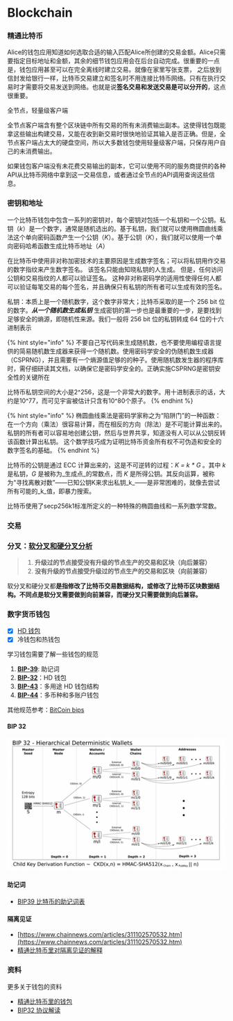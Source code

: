 # Blockchain

### 精通比特币

Alice的钱包应用知道如何选取合适的输入匹配Alice所创建的交易金额。Alice只需要指定目标地址和金额，其余的细节钱包应用会在后台自动完成。很重要的一点是，钱包应用甚至可以在完全离线时建立交易。就像在家里写张支票， 之后放到信封发给银行一样，比特币交易建立和签名时不用连接比特币网络。只有在执行交易时才需要将交易发送到网络。也就是说**签名交易和发送交易是可以分开的**，这点很重要。

全节点，轻量级客户端

全节点客户端含有整个区块链中所有交易的所有未消费输出副本。这使得钱包既能拿这些输出构建交易，又能在收到新交易时很快地验证其输入是否正确。但是，全节点客户端占太大的硬盘空间，所以大多数钱包使用轻量级客户端，只保存用户自己的未消费输出。

如果钱包客户端没有未花费交易输出的副本，它可以使用不同的服务商提供的各种API从比特币网络中拿到这一交易信息，或者通过全节点的API调用查询这些信息。

### 密钥和地址

一个比特币钱包中包含一系列的密钥对，每个密钥对包括一个私钥和一个公钥。私钥（_k_）是一个数字，通常是随机选出的。基于私钥，我们就可以使用椭圆曲线乘法这个单向密码函数产生一个公钥（_K_）。基于公钥（_K_），我们就可以使用一个单向密码哈希函数生成比特币地址（_A_）

在比特币中使用非对称加密技术的主要原因是生成数字签名；可以将私钥用作交易的数字指纹来产生数字签名。 该签名只能由知晓私钥的人生成。 但是，任何访问公钥和交易指纹的人都可以验证签名。 这种非对称密码学的适用性使得任何人都可以验证每笔交易的每个签名，并且确保只有私钥的所有者可以生成有效的签名。

私钥：本质上是一个随机数字，这个数字非常大；比特币采取的是一个 256 bit 位的数字。_**从一个随机数生成私钥**_ 生成密钥的第一步也是最重要的一步，是要找到足够安全的熵源，即随机性来源。我们一般将 256 bit 位的私钥转成 64 位的十六进制表示

{% hint style="info" %}
不要自己写代码来生成随机数，也不要使用编程语言提供的简易随机数生成器来获得一个随机数。使用密码学安全的伪随机数生成器（CSPRNG），并且需要有一个熵源值足够的的种子。使用随机数发生器的程序库时，需仔细研读其文档，以确保它是密码学安全的。正确实施CSPRNG是密钥安全性的关键所在

比特币私钥空间的大小是2^256，这是一个非常大的数字。用十进制表示的话，大约是10^77，而可见宇宙被估计只含有10^80个原子。
{% endhint %}

{% hint style="info" %}
椭圆曲线乘法是密码学家称之为“陷阱门”的一种函数：在一个方向（乘法）很容易计算，而在相反的方向（除法）是不可能计算出来的。私钥的所有者可以容易地创建公钥，然后与世界共享，知道没有人可以从公钥反转该函数计算出私钥。 这个数学技巧成为证明比特币资金所有权不可伪造和安全的数字签名的基础。
{% endhint %}

比特币的公钥是通过 ECC 计算出来的，这是不可逆转的过程：_K = k \* G_ 。其中 _k_ 是私钥，_G_ 是被称为_生成点_的常数点，而 _K_ 是所得公钥。其反向运算，被称为“寻找离散对数”——已知公钥K来求出私钥_k_——是非常困难的，就像去尝试所有可能的_k_值，即暴力搜索。

比特币使用了secp256k1标准所定义的一种特殊的椭圆曲线和一系列数学常数。

### 交易

### 分叉：[软分叉和硬分叉分析](https://www.8btc.com/article/105773)

> 1. **升级过的节点接受没有升级的节点生产的交易和区块（向后兼容）**
> 2. **没有升级的节点接受升级过的节点生产的交易和区块（向前兼容）**

软分叉和硬分叉都**是指修改了比特币交易数据结构，或修改了比特币区块数据结构。不同点是软分叉需要做到向前兼容，而硬分叉只需要做到向后兼容。**

### 数字货币钱包

* [x] [HD 钱包](https://stevenocean.github.io/2018/09/23/generate-hd-wallet-by-bip39.html)
* [x] 冷钱包和热钱包

学习钱包需要了解一些钱包的规范

1. [**BIP-39**](https://github.com/bitcoin/bips/blob/master/bip-0039.mediawiki): 助记词
2. [**BIP-32**](https://github.com/bitcoin/bips/blob/master/bip-0033.mediawiki)：HD 钱包
3. [**BIP-43**](https://github.com/bitcoin/bips/blob/master/bip-0043.mediawiki)：多用途 HD 钱包结构
4. [**BIP-44**](https://github.com/bitcoin/bips/blob/master/bip-0044.mediawiki)：多币种和多账户钱包

其他规范参考：[BitCoin bips](https://github.com/bitcoin/bips)

#### BIP 32

![HD Wallet](.gitbook/assets/image.png)

#### 助记词

* [BIP39 比特币的助记词表](https://github.com/bitcoin/bips/tree/master/bip-0039)

#### 隔离见证

* [https://www.chainnews.com/articles/311102570532.htm](https://www.chainnews.com/articles/311102570532.htm)
* [精通比特币里对隔离见证的解释](https://wizardforcel.gitbooks.io/masterbitcoin2cn/content/appdx4.html)

### 资料

更多关于钱包的资料

* [精通比特币里的钱包](https://github.com/tianmingyun/MasterBitcoin2CN/blob/master/ch05.md)
* [BIP32 协议解读](https://www.jianshu.com/p/941de6013a64)



